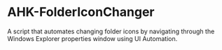 # AHK-FolderIconChanger
 A script that automates changing folder icons by navigating through the Windows Explorer properties window using UI Automation.
